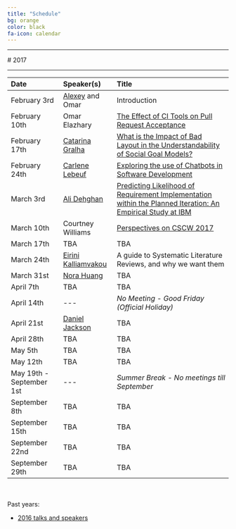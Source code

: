 ```yaml
---
title: "Schedule"
bg: orange
color: black
fa-icon: calendar
---
```


<hr>
# 2017
<hr>

| Date | Speaker(s) | Title |
|:---------|:-----------|:---------|
| February 3rd  | [Alexey](http://alexeyza.com/) and Omar | Introduction |
| February 10th | Omar Elazhary | [The Effect of CI Tools on Pull Request Acceptance](/slides/OmarElazhary_CI_and_Contributions.pdf) |
| February 17th | [Catarina Gralha](http://microlina.github.io/) | [What is the Impact of Bad Layout in the Understandability of Social Goal Models?](/slides/CatarinaGralha_LayoutUnderstandability.pdf) |
| February 24th | [Carlene Lebeuf](http://clebeuf.com/) | [Exploring the use of Chatbots in Software Development](/slides/CarleneLebeuf_BotsFrictionPoints.pdf) |
| March 3rd | [Ali Dehghan](http://thesegalgroup.org/people/ali-dehghan/) | [Predicting Likelihood of Requirement Implementation within the Planned Iteration: An Empirical Study at IBM](/slides/AliDehghan_PredictingRequirementImplementation.pdf) |
| March 10th | Courtney Williams | [Perspectives on CSCW 2017](/slides/CourtneyWilliams_PerspectivesOnCSCW2017.pdf) |
| March 17th | TBA | TBA |
| March 24th | [Eirini Kalliamvakou](http://thesegalgroup.org/people/eirini-kalliamvakou/) | A guide to Systematic Literature Reviews, and why we want them |
| March 31st | [Nora Huang](http://norahuang.github.io/) | TBA |
| April 7th | TBA | TBA |
| April 14th | --- | *No Meeting - Good Friday (Official Holiday)* |
| April 21st | [Daniel Jackson](http://people.csail.mit.edu/dnj/) | TBA |
| April 28th | TBA | TBA|
| May 5th | TBA | TBA |
| May 12th | TBA | TBA |
| May 19th - September 1st  | --- | *Summer Break - No meetings till September* |
| September 8th | TBA | TBA |
| September 15th | TBA | TBA |
| September 22nd | TBA | TBA |
| September 29th | TBA | TBA |

<br><br>
Past years:

- [2016 talks and speakers](/2016)
